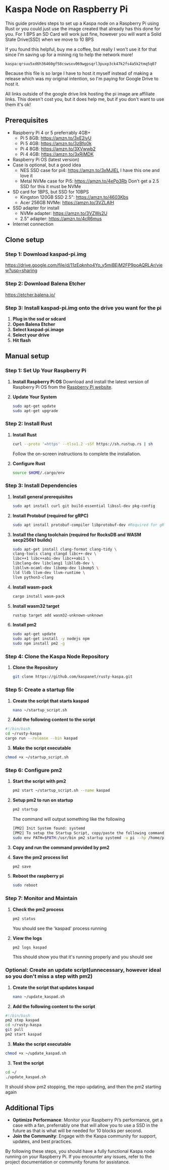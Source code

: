
# Kaspa Node on Raspberry Pi

This guide provides steps to set up a Kaspa node on a Raspberry Pi using Rust or you could just use the image created that already has this done for you. 
For 1 BPS an SD Card will work just fine, however you will want a Solid State Drive(SSD) when we move to 10 BPS 

If you found this helpful, buy me a coffee, but really I won't use it for that since I'm saving up for a mining rig to help the network more! 
```
kaspa:qrsuu5xd6h36460gf58cswsxv069wgpsqrl3puxp3ck47k2fs4a5k2tmq5q07
```

Because this file is so large I have to host it myself instead of making a release which was my original intention, so I'm paying for Google Drive to host it.

All links outside of the google drive link hosting the pi image are affiliate links. This doesn't cost you, but it does help me, but if you don't want to use them it's ok!

## Prerequisites

- Raspberry Pi 4 or 5 preferrably 4GB+
    - Pi 5 8GB: https://amzn.to/3xE2iyU
    - Pi 5 4GB: https://amzn.to/3zBfo0k
    - Pi 4 8GB: https://amzn.to/3XVwwb2
    - Pi 4 4GB: https://amzn.to/3xRiMDK 
- Raspberry Pi OS (latest version)
- Case is optional, but a good idea
    - NES SSD case for pi4: https://amzn.to/3xMJIEL I have this one and love it
    - Metal NVMe case for Pi5: https://amzn.to/4ePp3Rb Don't get a 2.5 SSD for this it must be NVMe
- SD card for 1BPS, but SSD for 10BPS
    - Kingston 120GB SSD 2.5": https://amzn.to/4603Kbs
    - Acer 256GB NVMe: https://amzn.to/3VZLAlH
- SSD adapter for install
    - NVMe adapter: https://amzn.to/3VZWs2U
    - 2.5" adapter: https://amzn.to/4cR6mus
- Internet connection
  
## Clone setup

### Step 1: Download kaspad-pi.img

https://drive.google.com/file/d/11zEqknho4Yo_y5miBEjM2FP9poAQRLAr/view?usp=sharing

### Step 2: Download Balena Etcher

https://etcher.balena.io/

### Step 3: Install kaspad-pi.img onto the drive you want for the pi

1. **Plug in the ssd or sdcard**
2. **Open Balena Etcher**
3. **Select kaspad-pi.image**
4. **Select your drive**
5. **Hit flash**

## Manual setup

### Step 1: Set Up Your Raspberry Pi

1. **Install Raspberry Pi OS**
   Download and install the latest version of Raspberry Pi OS from the [Raspberry Pi website](https://www.raspberrypi.org/software/operating-systems/).

2. **Update Your System**
   ```bash
   sudo apt-get update
   sudo apt-get upgrade
   ```

### Step 2: Install Rust

1. **Install Rust**
   ```bash
   curl --proto '=https' --tlsv1.2 -sSf https://sh.rustup.rs | sh
   ```
   Follow the on-screen instructions to complete the installation.

2. **Configure Rust**
   ```bash
   source $HOME/.cargo/env
   ```

### Step 3: Install Dependencies

1. **Install general prerequisites**

    ```bash
    sudo apt install curl git build-essential libssl-dev pkg-config 
    ```

2. **Install Protobuf (required for gRPC)**
  
    ```bash
    sudo apt install protobuf-compiler libprotobuf-dev #Required for gRPC
    ```
3. **Install the clang toolchain (required for RocksDB and WASM secp256k1 builds)**

    ```bash
    sudo apt-get install clang-format clang-tidy \
    clang-tools clang clangd libc++-dev \
    libc++1 libc++abi-dev libc++abi1 \
    libclang-dev libclang1 liblldb-dev \
    libllvm-ocaml-dev libomp-dev libomp5 \
    lld lldb llvm-dev llvm-runtime \
    llvm python3-clang
    ```
4. **Install wasm-pack**
    ```bash
    cargo install wasm-pack
    ```
5. **Install wasm32 target**
    ```bash
    rustup target add wasm32-unknown-unknown
    ```

6. **Install pm2**
    ```bash
    sudo apt-get update
    sudo apt-get install -y nodejs npm
    sudo npm install pm2 -g
    ```

### Step 4: Clone the Kaspa Node Repository

1. **Clone the Repository**
   ```bash
   git clone https://github.com/kaspanet/rusty-kaspa.git
   ```

### Step 5: Create a startup file

1. **Create the script that starts kaspad**
   ```bash
   nano ~/startup_script.sh
   ```

2. **Add the following content to the script**
  ```bash
  #!/bin/bash
  cd ~/rusty-kaspa
  cargo run --release --bin kaspad
  ```

3. **Make the script executable**
  ```bash
  chmod +x ~/startup_script.sh
  ```

### Step 6: Configure pm2

1. **Start the script with pm2**
   ```bash
   pm2 start ~/startup_script.sh --name kaspad
   ```

2. **Setup pm2 to run on startup**
   ```bash
   pm2 startup
   ```
   The command will output something like the following
   ```bash
   [PM2] Init System found: systemd
   [PM2] To setup the Startup Script, copy/paste the following command:
   sudo env PATH=$PATH:/usr/bin pm2 startup systemd -u pi --hp /home/pi
   ```

3. **Copy and run the command provided by pm2**

4. **Save the pm2 process list**
   ```bash
   pm2 save
   ```

5. **Reboot the raspberry pi**
   ```bash
   sudo reboot
   ```

### Step 7: Monitor and Maintain

1. **Check the pm2 process**
   ```bash
   pm2 status
   ```
   You should see the 'kaspad' process running

2. **View the logs**
   ```bash
   pm2 logs kaspad
   ```
   This should show you that it's running properly and you should see

### Optional: Create an update script(unnecessary, however ideal so you don't miss a step with pm2) 

1. **Create the script that updates kaspad**
   ```bash
   nano ~/update_kaspad.sh
   ```

2. **Add the following content to the script**
  ```bash
  #!/bin/bash
  pm2 stop kaspad
  cd ~/rusty-kaspa
  git pull
  pm2 start kaspad
  ```

3. **Make the script executable**
  ```bash
  chmod +x ~/update_kaspad.sh
  ```

3. **Test the script**
  ```bash
  cd ~/
  ./update_kaspad.sh
  ```
  It should show pm2 stopping, the repo updating, and then the pm2 starting again

## Additional Tips

- **Optimize Performance**: Monitor your Raspberry Pi’s performance, get a case with a fan, preferrably one that will allow you to use a SSD in the future as that is what will be needed for 10 blocks per second.
- **Join the Community**: Engage with the Kaspa community for support, updates, and best practices.

By following these steps, you should have a fully functional Kaspa node running on your Raspberry Pi. If you encounter any issues, refer to the project documentation or community forums for assistance.
